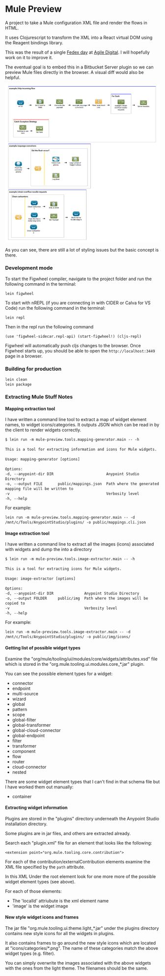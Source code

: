 # Mule Preview

A project to take a Mule configuration XML file and render the flows in HTML.

It uses Clojurescript to transform the XML into a React virtual DOM
using the Reagent bindings library.

This was the result of a single [Fedex day](http://www.theenterprisearchitect.eu/blog/2013/07/23/10-reasons-organize-fedex-day/) at [Agile Digital](https://agiledigital.com.au/).
I will hopefully work on it to improve it.

The eventual goal is to embed this in a Bitbucket Server plugin so we can preview
Mule files directly in the browser. A visual diff would also be helpful.

![Example screenshot showing rendered flows](https://raw.githubusercontent.com/NoxHarmonium/mule-preview/master/doc/example.PNG "Example screenshot showing rendered flows")

As you can see, there are still a lot of styling issues but the basic concept is there.

### Development mode

To start the Figwheel compiler, navigate to the project folder and run the following command in the terminal:

```
lein figwheel
```

To start with nREPL (if you are connecting in with CIDER or Calva for VS Code) run the following command in the terminal:

```
lein repl
```

Then in the repl run the following command

```
(use 'figwheel-sidecar.repl-api) (start-figwheel!) (cljs-repl)
```

Figwheel will automatically push cljs changes to the browser.
Once Figwheel starts up, you should be able to open the `http://localhost:3449` page in a browser.

### Building for production

```
lein clean
lein package
```

### Extracting Mule Stuff Notes

#### Mapping extraction tool

I have written a command line tool to extract a map of widget element names, to widget icons/categories.
It outputs JSON which can be read in by the client to render widgets correctly.

    $ lein run -m mule-preview.tools.mapping-generator.main -- -h

    This is a tool for extracting information and icons for Mule widgets.

    Usage: mapping-generator [options]

    Options:
    -d, --anypoint-dir DIR                        Anypoint Studio Directory
    -o, --output FILE       public/mappings.json  Path where the generated mapping file will be written to
    -v                                            Verbosity level
    -h, --help

For example:

    lein run -m mule-preview.tools.mapping-generator.main -- -d /mnt/c/Tools/AnypointStudio/plugins/ -o public/mappings.cli.json

#### Image extraction tool

I have written a command line to extract all the images (icons) associated with widgets
and dump the into a directory

    $ lein run -m mule-preview.tools.image-extractor.main -- -h

    This is a tool for extracting icons for Mule widgets.

    Usage: image-extractor [options]

    Options:
    -d, --anypoint-dir DIR              Anypoint Studio Directory
    -o, --output FOLDER     public/img  Path where the images will be copied to
    -v                                  Verbosity level
    -h, --help

For example:

    lein run -m mule-preview.tools.image-extractor.main -- -d /mnt/c/Tools/AnypointStudio/plugins/ -o public/img/icons/

#### Getting list of possible widget types

Examine the "org/mule/tooling/ui/modules/core/widgets/attributes.xsd" file
which is stored in the "org.mule.tooling.ui.modules.core\_\*.jar" plugin.

You can see the possible element types for a widget:

- connector
- endpoint
- multi-source
- wizard
- global
- pattern
- scope
- global-filter
- global-transformer
- global-cloud-connector
- global-endpoint
- filter
- transformer
- component
- flow
- router
- cloud-connector
- nested

There are some widget element types that I can't find in that schema file
but I have worked them out manually:

- container

#### Extracting widget information

Plugins are stored in the "plugins" directory underneath the
Anypoint Studio installation directory.

Some plugins are in jar files, and others are extracted already.

Search each "plugin.xml" file for an element that looks like the following:

    <extension point="org.mule.tooling.core.contribution">

For each of the contribution/externalContribution elements
examine the XML file specified by the `path` attribute.

In this XML Under the root element look for one more more of the
possible widget element types (see above).

For each of those elements:

- The 'localId' attriubute is the xml element name
- 'image' is the widget image

#### New style widget icons and frames

The jar file "org.mule.tooling.ui.theme.light\_\*.jar" under the plugins
directory contains new style icons for all the widgets in plugins.

It also contains frames to go around the new style icons which are located at
"icons/categories/\*.png". The name of these categories match the above widget types
(e.g. filter).

You can simply overwrite the images associated with the above widgets
with the ones from the light theme. The filenames should be the same.
